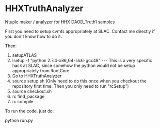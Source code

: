 # HHXTruthAnalyzer
Ntuple maker / analyzer for HHX DAOD_Truth1 samples

First you need to setup cvmfs appropriately at SLAC. Contact me directly if you don't know how to do it.

Then:

1. setupATLAS
2. lsetup -f "python 2.7.4-x86_64-slc6-gcc48" --- This is a very specific hack at SLAC, since somehow the python would not be setup appropriately from RootCore
3. Go to HHXTruthAnalyzer
4. source setup.sh (Only need to do this once when you checkout the repository first time. Then you only need to run "rcSetup")
5. source checkout.sh
6. rc find_package
7. rc compile

To run the code, just do:

python run.py
